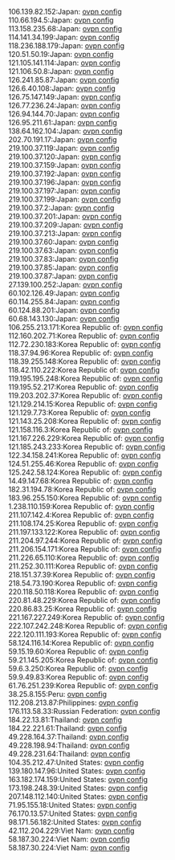 106.139.82.152:Japan: [ovpn config](vpn/106_139_82_152.ovpn)  
110.66.194.5:Japan: [ovpn config](vpn/110_66_194_5.ovpn)  
113.158.235.68:Japan: [ovpn config](vpn/113_158_235_68.ovpn)  
114.141.34.199:Japan: [ovpn config](vpn/114_141_34_199.ovpn)  
118.236.188.179:Japan: [ovpn config](vpn/118_236_188_179.ovpn)  
120.51.50.19:Japan: [ovpn config](vpn/120_51_50_19.ovpn)  
121.105.141.114:Japan: [ovpn config](vpn/121_105_141_114.ovpn)  
121.106.50.8:Japan: [ovpn config](vpn/121_106_50_8.ovpn)  
126.241.85.87:Japan: [ovpn config](vpn/126_241_85_87.ovpn)  
126.6.40.108:Japan: [ovpn config](vpn/126_6_40_108.ovpn)  
126.75.147.149:Japan: [ovpn config](vpn/126_75_147_149.ovpn)  
126.77.236.24:Japan: [ovpn config](vpn/126_77_236_24.ovpn)  
126.94.144.70:Japan: [ovpn config](vpn/126_94_144_70.ovpn)  
126.95.211.61:Japan: [ovpn config](vpn/126_95_211_61.ovpn)  
138.64.162.104:Japan: [ovpn config](vpn/138_64_162_104.ovpn)  
202.70.191.17:Japan: [ovpn config](vpn/202_70_191_17.ovpn)  
219.100.37.119:Japan: [ovpn config](vpn/219_100_37_119.ovpn)  
219.100.37.120:Japan: [ovpn config](vpn/219_100_37_120.ovpn)  
219.100.37.159:Japan: [ovpn config](vpn/219_100_37_159.ovpn)  
219.100.37.192:Japan: [ovpn config](vpn/219_100_37_192.ovpn)  
219.100.37.196:Japan: [ovpn config](vpn/219_100_37_196.ovpn)  
219.100.37.197:Japan: [ovpn config](vpn/219_100_37_197.ovpn)  
219.100.37.199:Japan: [ovpn config](vpn/219_100_37_199.ovpn)  
219.100.37.2:Japan: [ovpn config](vpn/219_100_37_2.ovpn)  
219.100.37.201:Japan: [ovpn config](vpn/219_100_37_201.ovpn)  
219.100.37.209:Japan: [ovpn config](vpn/219_100_37_209.ovpn)  
219.100.37.213:Japan: [ovpn config](vpn/219_100_37_213.ovpn)  
219.100.37.60:Japan: [ovpn config](vpn/219_100_37_60.ovpn)  
219.100.37.63:Japan: [ovpn config](vpn/219_100_37_63.ovpn)  
219.100.37.83:Japan: [ovpn config](vpn/219_100_37_83.ovpn)  
219.100.37.85:Japan: [ovpn config](vpn/219_100_37_85.ovpn)  
219.100.37.87:Japan: [ovpn config](vpn/219_100_37_87.ovpn)  
27.139.100.252:Japan: [ovpn config](vpn/27_139_100_252.ovpn)  
60.102.126.49:Japan: [ovpn config](vpn/60_102_126_49.ovpn)  
60.114.255.84:Japan: [ovpn config](vpn/60_114_255_84.ovpn)  
60.124.88.201:Japan: [ovpn config](vpn/60_124_88_201.ovpn)  
60.68.143.130:Japan: [ovpn config](vpn/60_68_143_130.ovpn)  
106.255.213.171:Korea Republic of: [ovpn config](vpn/106_255_213_171.ovpn)  
112.160.202.71:Korea Republic of: [ovpn config](vpn/112_160_202_71.ovpn)  
112.72.230.183:Korea Republic of: [ovpn config](vpn/112_72_230_183.ovpn)  
118.37.94.96:Korea Republic of: [ovpn config](vpn/118_37_94_96.ovpn)  
118.39.255.148:Korea Republic of: [ovpn config](vpn/118_39_255_148.ovpn)  
118.42.110.222:Korea Republic of: [ovpn config](vpn/118_42_110_222.ovpn)  
119.195.195.248:Korea Republic of: [ovpn config](vpn/119_195_195_248.ovpn)  
119.195.52.217:Korea Republic of: [ovpn config](vpn/119_195_52_217.ovpn)  
119.203.202.37:Korea Republic of: [ovpn config](vpn/119_203_202_37.ovpn)  
121.129.214.15:Korea Republic of: [ovpn config](vpn/121_129_214_15.ovpn)  
121.129.7.73:Korea Republic of: [ovpn config](vpn/121_129_7_73.ovpn)  
121.143.25.208:Korea Republic of: [ovpn config](vpn/121_143_25_208.ovpn)  
121.158.116.3:Korea Republic of: [ovpn config](vpn/121_158_116_3.ovpn)  
121.167.226.229:Korea Republic of: [ovpn config](vpn/121_167_226_229.ovpn)  
121.185.243.233:Korea Republic of: [ovpn config](vpn/121_185_243_233.ovpn)  
122.34.158.241:Korea Republic of: [ovpn config](vpn/122_34_158_241.ovpn)  
124.51.255.46:Korea Republic of: [ovpn config](vpn/124_51_255_46.ovpn)  
125.242.58.124:Korea Republic of: [ovpn config](vpn/125_242_58_124.ovpn)  
14.49.147.68:Korea Republic of: [ovpn config](vpn/14_49_147_68.ovpn)  
182.31.194.78:Korea Republic of: [ovpn config](vpn/182_31_194_78.ovpn)  
183.96.255.150:Korea Republic of: [ovpn config](vpn/183_96_255_150.ovpn)  
1.238.110.159:Korea Republic of: [ovpn config](vpn/1_238_110_159.ovpn)  
211.107.142.4:Korea Republic of: [ovpn config](vpn/211_107_142_4.ovpn)  
211.108.174.25:Korea Republic of: [ovpn config](vpn/211_108_174_25.ovpn)  
211.197.133.122:Korea Republic of: [ovpn config](vpn/211_197_133_122.ovpn)  
211.204.97.244:Korea Republic of: [ovpn config](vpn/211_204_97_244.ovpn)  
211.206.154.171:Korea Republic of: [ovpn config](vpn/211_206_154_171.ovpn)  
211.226.65.110:Korea Republic of: [ovpn config](vpn/211_226_65_110.ovpn)  
211.252.30.111:Korea Republic of: [ovpn config](vpn/211_252_30_111.ovpn)  
218.151.37.39:Korea Republic of: [ovpn config](vpn/218_151_37_39.ovpn)  
218.54.73.190:Korea Republic of: [ovpn config](vpn/218_54_73_190.ovpn)  
220.118.50.118:Korea Republic of: [ovpn config](vpn/220_118_50_118.ovpn)  
220.81.48.229:Korea Republic of: [ovpn config](vpn/220_81_48_229.ovpn)  
220.86.83.25:Korea Republic of: [ovpn config](vpn/220_86_83_25.ovpn)  
221.167.227.249:Korea Republic of: [ovpn config](vpn/221_167_227_249.ovpn)  
222.107.242.248:Korea Republic of: [ovpn config](vpn/222_107_242_248.ovpn)  
222.120.111.193:Korea Republic of: [ovpn config](vpn/222_120_111_193.ovpn)  
58.124.116.14:Korea Republic of: [ovpn config](vpn/58_124_116_14.ovpn)  
59.15.19.60:Korea Republic of: [ovpn config](vpn/59_15_19_60.ovpn)  
59.21.145.205:Korea Republic of: [ovpn config](vpn/59_21_145_205.ovpn)  
59.6.3.250:Korea Republic of: [ovpn config](vpn/59_6_3_250.ovpn)  
59.9.49.83:Korea Republic of: [ovpn config](vpn/59_9_49_83.ovpn)  
61.76.251.239:Korea Republic of: [ovpn config](vpn/61_76_251_239.ovpn)  
38.25.8.155:Peru: [ovpn config](vpn/38_25_8_155.ovpn)  
112.208.213.87:Philippines: [ovpn config](vpn/112_208_213_87.ovpn)  
176.113.58.33:Russian Federation: [ovpn config](vpn/176_113_58_33.ovpn)  
184.22.13.81:Thailand: [ovpn config](vpn/184_22_13_81.ovpn)  
184.22.221.61:Thailand: [ovpn config](vpn/184_22_221_61.ovpn)  
49.228.164.37:Thailand: [ovpn config](vpn/49_228_164_37.ovpn)  
49.228.198.94:Thailand: [ovpn config](vpn/49_228_198_94.ovpn)  
49.228.231.64:Thailand: [ovpn config](vpn/49_228_231_64.ovpn)  
104.35.212.47:United States: [ovpn config](vpn/104_35_212_47.ovpn)  
139.180.147.96:United States: [ovpn config](vpn/139_180_147_96.ovpn)  
163.182.174.159:United States: [ovpn config](vpn/163_182_174_159.ovpn)  
173.198.248.39:United States: [ovpn config](vpn/173_198_248_39.ovpn)  
207.148.112.140:United States: [ovpn config](vpn/207_148_112_140.ovpn)  
71.95.155.18:United States: [ovpn config](vpn/71_95_155_18.ovpn)  
76.170.13.57:United States: [ovpn config](vpn/76_170_13_57.ovpn)  
98.171.56.182:United States: [ovpn config](vpn/98_171_56_182.ovpn)  
42.112.204.229:Viet Nam: [ovpn config](vpn/42_112_204_229.ovpn)  
58.187.30.224:Viet Nam: [ovpn config](vpn/58_187_30_224.ovpn)  
58.187.30.224:Viet Nam: [ovpn config](vpn/58_187_30_224.ovpn)  
